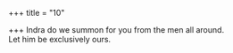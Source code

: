 +++
title = "10"

+++
Indra do we summon for you from the men all around.  
Let him be exclusively ours.  
